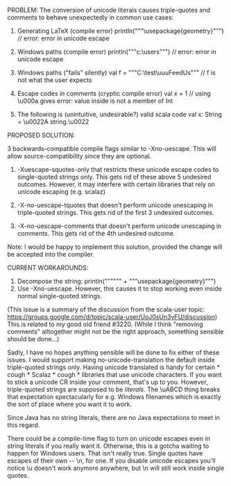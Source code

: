 PROBLEM: The conversion of unicode literals causes triple-quotes and comments to behave unexpectedly in common use cases:

1) Generating LaTeX (compile error)
   println("""\usepackage{geometry}""") // error: error in unicode escape

2) Windows paths (compile error)
   println("""c:\users""") // error: error in unicode escape

3) Windows paths ("fails" silently)
   val f = """C:\test\uuuFeedUs""" // f is not what the user expects

4) Escape codes in comments (cryptic compile error)
   val x = 1 // using \u000a gives error: value inside is not a member of Int

5) The following is (unintuitive, undesirable?) valid scala code
   val x: String = \u0022A string.\u0022

PROPOSED SOLUTION:

3 backwards-compatible compile flags similar to -Xno-uescape. This will allow source-compatibility since they are optional.

1) -Xuescape-squotes-only that restricts these unicode escape codes to single-quoted strings only. This gets rid of these above 5 undesired outcomes. However, it may interfere with certain libraries that rely on unicode escaping (e.g. scalaz)

2) -X-no-uescape-tquotes that doesn't perform unicode unescaping in triple-quoted strings. This gets rid of the first 3 undesired outcomes.

3) -X-no-uescape-comments that doesn't perform unicode unescaping in comments. This gets rid of the 4th undesired outcome.

Note: I would be happy to implement this solution, provided the change will be accepted into the compiler.


CURRENT WORKAROUNDS:

1) Decompose the string:
   println("""\""" + """usepackage{geometry}""")
2) Use -Xno-uescape. However, this causes it to stop working even inside normal single-quoted strings.

(This issue is a summary of the discussion from the scala-user topic: https://groups.google.com/d/topic/scala-user/UoJ0sUn3yFU/discussion)
This is related to my good old friend #3220. (While I think "removing comments" alltogether might not be the right approach, something sensible should be done...)

Sadly, I have no hopes anything sensible will be done to fix either of these issues.
I would support making no-unicode-translation the default inside triple-quoted strings only.  Having unicode translated is handy for certain * cough * Scalaz * cough * libraries that use unicode characters.  If you want to stick a unicode CR inside your comment, that's up to you.  However, triple-quoted strings are supposed to be *literals*.  The \uABCD thing breaks that expectation spectacularly for e.g. Windows filenames which is exactly the sort of place where you want it to work.

Since Java has no string literals, there are no Java expectations to meet in this regard.

There could be a compile-time flag to turn on unicode escapes even in string literals if you really want it.  Otherwise, this is a gotcha waiting to happen for Windows users.
That isn't really true. Single quotes have escapes of their own -- \n, for one. If you disable unicode escapes you'll notice \u doesn't work anymore anywhere, but \n will still work inside single quotes.

